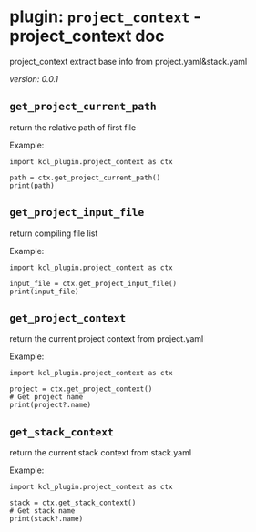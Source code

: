 # plugin: `project_context` - project_context doc

project_context extract base info from project.yaml&stack.yaml

*version: 0.0.1*

## `get_project_current_path`

return the relative path of first file

Example:

```
import kcl_plugin.project_context as ctx

path = ctx.get_project_current_path()
print(path)
```

## `get_project_input_file`

return compiling file list

Example:

```
import kcl_plugin.project_context as ctx

input_file = ctx.get_project_input_file()
print(input_file)
```

## `get_project_context`

return the current project context from project.yaml

Example:

```
import kcl_plugin.project_context as ctx

project = ctx.get_project_context()
# Get project name
print(project?.name)
```

## `get_stack_context`

return the current stack context from stack.yaml

Example:

```
import kcl_plugin.project_context as ctx

stack = ctx.get_stack_context()
# Get stack name
print(stack?.name)
```
